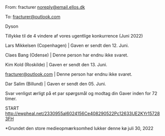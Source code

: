 From: fracturer <noreply@email.ellos.dk>

To: fracturer@outlook.com

Dyson


Tillykke til de 4 vindere af vores ugentlige konkurrence (Juni 2022)



Lars Mikkelsen (Copenhagen) | Gaven er sendt den 12. Juni.

Claes Bang (Odense) | Denne person har endnu ikke svaret.

Kim Kold (Roskilde) | Gaven er sendt den 13. Juni.

fracturer@outlook.com | Denne person har endnu ikke svaret.

Dar Salim (Billund) | Gaven er sendt den 05. Juni.

Svar venligst ærligt på et par spørgsmål og modtag din Gaver inden for 72 timer.

 


START <http://ewpheal.net/2330955al6024156Ce408290522Pc12633UE2KYr157283FH> 

 

 *Grundet den store medieopmærksomhed lukker denne kø juli 30, 2022
